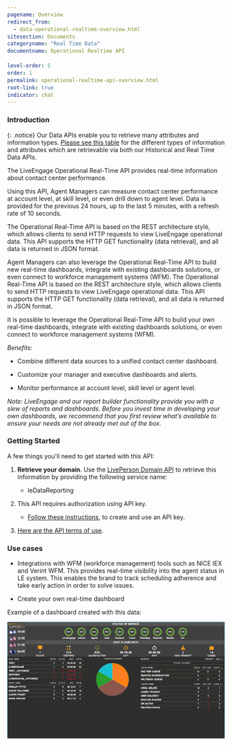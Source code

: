 ```yaml
---
pagename: Overview
redirect_from:
  - data-operational-realtime-overview.html
sitesection: Documents
categoryname: "Real Time Data"
documentname: Operational Realtime API

level-order: 5
order: 1
permalink: operational-realtime-api-overview.html
root-link: true
indicator: chat
---
```

### Introduction

{: .notice}
Our Data APIs enable you to retrieve many attributes and information types. [Please see this table](https://developers.liveperson.com/essential-resources-api-data-metrics.html) for the different types of information and attributes which are retrievable via both our Historical and Real Time Data APIs.

The LiveEngage Operational Real-Time API provides real-time information about contact center performance.

Using this API, Agent Managers can measure contact center performance at account level, at skill level, or even drill down to agent level. Data is provided for the previous 24 hours, up to the last 5 minutes, with a refresh rate of 10 seconds.

The Operational Real-Time API is based on the REST architecture style, which allows clients to send HTTP requests to view LiveEngage operational data. This API supports the HTTP GET functionality (data retrieval), and all data is returned in JSON format.

Agent Managers can also leverage the Operational Real-Time API to build new real-time dashboards, integrate with existing dashboards solutions, or even connect to workforce management systems (WFM). The Operational Real-Time API is based on the REST architecture style, which allows clients to send HTTP requests to view LiveEngage operational data. This API supports the HTTP GET functionality (data retrieval), and all data is returned in JSON format.

It is possible to leverage the Operational Real-Time API to build your own real-time dashboards, integrate with existing dashboards solutions, or even connect to workforce management systems (WFM).

*Benefits*:

* Combine different data sources to a unified contact center dashboard.

* Customize your manager and executive dashboards and alerts.

* Monitor performance at account level, skill level or agent level.

_Note: LiveEngage and our report builder functionality provide you with a slew of reports and dashboards. Before you invest time in developing your own dashboards, we recommend that you first review what’s available to ensure your needs are not already met out of the box._

### Getting Started

A few things you'll need to get started with this API:

1. **Retrieve your domain**. Use the [LivePerson Domain API](agent-domain-domain-api.html) to retrieve this information by providing the following service name:

	* leDataReporting

2. This API requires authorization using API key.

	* [Follow these instructions](guides-gettingstarted.html), to create and use an API key.

3. [Here are the API terms of use](https://www.liveperson.com/policies/apitou).



### Use cases

* Integrations with WFM  (workforce management) tools such as  NICE IEX and Verint WFM. This provides real-time visibility into the agent status in LE system. This enables the brand to track scheduling adherence  and take early action in order to solve issues.

* Create your own real-time dashboard

Example of a dashboard created with this data:

![OperationalRealtime](img/operationalrealtime.png)
